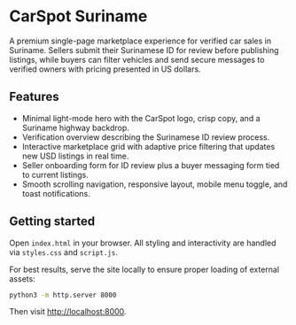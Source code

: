 # CarSpot Suriname

A premium single-page marketplace experience for verified car sales in Suriname. Sellers submit their Surinamese ID for review before publishing listings, while buyers can filter vehicles and send secure messages to verified owners with pricing presented in US dollars.

## Features

- Minimal light-mode hero with the CarSpot logo, crisp copy, and a Suriname highway backdrop.
- Verification overview describing the Surinamese ID review process.
- Interactive marketplace grid with adaptive price filtering that updates new USD listings in real time.
- Seller onboarding form for ID review plus a buyer messaging form tied to current listings.
- Smooth scrolling navigation, responsive layout, mobile menu toggle, and toast notifications.

## Getting started

Open `index.html` in your browser. All styling and interactivity are handled via `styles.css` and `script.js`.

For best results, serve the site locally to ensure proper loading of external assets:

```bash
python3 -m http.server 8000
```

Then visit [http://localhost:8000](http://localhost:8000).
